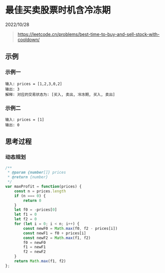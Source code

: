 # 最佳买卖股票时机含冷冻期

2022/10/28

> <https://leetcode.cn/problems/best-time-to-buy-and-sell-stock-with-cooldown/>

## 示例

### 示例一

```text
输入: prices = [1,2,3,0,2]
输出: 3 
解释: 对应的交易状态为: [买入, 卖出, 冷冻期, 买入, 卖出]
```

### 示例二

```text
输入: prices = [1]
输出: 0
```

## 思考过程

### 动态规划

```javascript
/**
 * @param {number[]} prices
 * @return {number}
 */
var maxProfit = function(prices) {
    const n = prices.length
    if (n === 0) {
        return 0
    }
    let f0 = -prices[0]
    let f1 = 0
    let f2 = 0
    for (let i = 0; i < n; i++) {
        const newF0 = Math.max(f0, f2 - prices[i])
        const newF1 = f0 + prices[i]
        const newF2 = Math.max(f1, f2)
        f0 = newF0
        f1 = newF1
        f2 = newF2
    }
    return Math.max(f1, f2)
};
```
